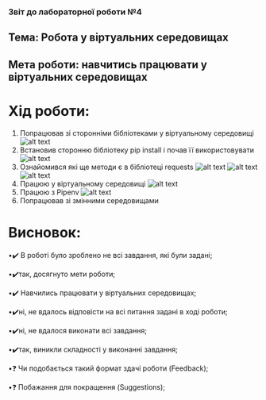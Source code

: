 ### Звіт до лабораторної роботи №4
## Тема: Робота у віртуальних середовищах
## Мета роботи: навчитись працювати у віртуальних середовищах
# Хід роботи:
1. Попрацював зі сторонніми бібліотеками у віртуальному середовищі
![alt text](https://i.imgur.com/0YKozf4.png)
2. Встановив сторонню бібліотеку pip install і почав її використовувати
![alt text](https://i.imgur.com/Yz4oYoJ.png)
3. Ознайомився які ще методи є в бібліотеці requests
![alt text](https://i.imgur.com/7TnKI5b.png)
![alt text](https://i.imgur.com/aBaXk8B.png)
![alt text](https://i.imgur.com/uTqrMOA.png)
4. Працюю у віртуальному середовищі
![alt text](https://i.imgur.com/iIz3vGF.png)
5. Працюю з Pipenv
![alt text](https://i.imgur.com/uLrY39d.png)
6. Попрацював зі змінними середовищами

# Висновок:
•✔️ В роботі було зроблено не всі завдання, які були задані;

•✔️так, досягнуто мети роботи; 

•✔️ Навчились працювати у віртуальних середовищах;

•✔️ні, не вдалось відповісти на всі питання задані в ході роботи;

•✔️ні, не вдалося виконати всі завдання;

•✔️так, виникли складності у виконанні завдання;

•❓ Чи подобається такий формат здачі роботи (Feedback);

•❓ Побажання для покращення (Suggestions);



